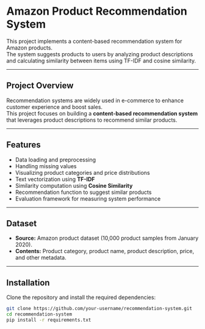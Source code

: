 # Amazon Product Recommendation System

This project implements a content-based recommendation system for Amazon products.  
The system suggests products to users by analyzing product descriptions and calculating similarity between items using TF-IDF and cosine similarity.

---

## Project Overview

Recommendation systems are widely used in e-commerce to enhance customer experience and boost sales.  
This project focuses on building a **content-based recommendation system** that leverages product descriptions to recommend similar products.

---

## Features

- Data loading and preprocessing  
- Handling missing values  
- Visualizing product categories and price distributions  
- Text vectorization using **TF-IDF**  
- Similarity computation using **Cosine Similarity**  
- Recommendation function to suggest similar products  
- Evaluation framework for measuring system performance  

---

## Dataset

- **Source:** Amazon product dataset (10,000 product samples from January 2020).  
- **Contents:** Product category, product name, product description, price, and other metadata.  

---

## Installation

Clone the repository and install the required dependencies:

```bash
git clone https://github.com/your-username/recommendation-system.git
cd recommendation-system
pip install -r requirements.txt
